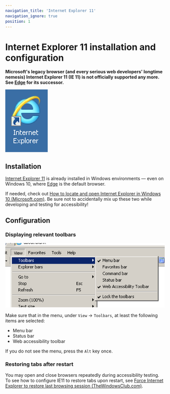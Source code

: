 ```yaml
---
navigation_title: 'Internet Explorer 11'
navigation_ignore: true
position: 1
---
```


# Internet Explorer 11 installation and configuration

**Microsoft's legacy browser (and every serious web developers' longtime nemesis) Internet Explorer 11 (IE 11) is not officially supported any more. See [Edge](../edge) for its successor.**

![Internet Explorer logo](_media/internet-explorer-logo.png)

## Installation

[Internet Explorer 11](https://windows.microsoft.com/en-US/internet-explorer/download-ie) is already installed in Windows environments — even on Windows 10, where [Edge](https://windows.microsoft.com/en-US/windows-10/getstarted-get-to-know-microsoft-edge) is the default browser.

If needed, check out [How to locate and open Internet Explorer in Windows 10 (Microsoft.com)](https://answers.microsoft.com/en-us/windows/forum/windows_10-networking-winpc/how-to-locate-and-open-internet-explorer-in/4b067f8b-a0dc-4fba-9e63-00fb14ea82e8). Be sure not to accidentally mix up these two while developing and testing for accessibility!

## Configuration

### Displaying relevant toolbars

![Internet Explorer's menu "View -> Toolbars"](_media/internet-explorer-11s-menu-view-toolbars.png)

Make sure that in the menu, under `View` -> `Toolbars`, at least the following items are selected:

- Menu bar
- Status bar
- Web accessibility toolbar

If you do not see the menu, press the `Alt` key once.

### Restoring tabs after restart

You may open and close browsers repeatedly during accessibility testing. To see how to configure IE11 to restore tabs upon restart, see [Force Internet Explorer to restore last browsing session (TheWindowsClub.com)](https://www.thewindowsclub.com/internet-explorer-restore-last-browsing-session).
